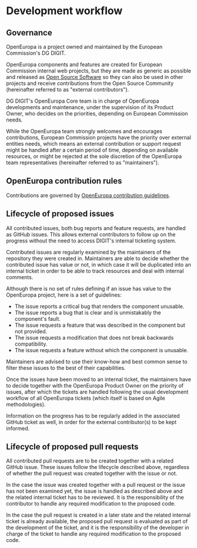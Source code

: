 # Development workflow

## Governance

OpenEuropa is a project owned and maintained by the European Commission's DG DIGIT.

OpenEuropa components and features are created for European Commission internal web projects,
but they are made as generic as possible and released as [Open Source Software](https://github.com/openeuropa/openeuropa/blob/master/LICENCE.txt)
so they can also be used in other projects and receive contributions from the Open Source Community (hereinafter referred to as "external contributors").

DG DIGIT's OpenEuropa Core team is in charge of OpenEuropa developments and maintenance, under the supervision of its Product Owner,
who decides on the priorities, depending on European Commission needs.

While the OpenEuropa team strongly welcomes and encourages contributions, European Commission projects have the priority over external entities needs,
which means an external contribution or support request might be handled after a certain period of time, depending on available resources,
or might be rejected at the sole discretion of the OpenEuropa team representatives (hereinafter referred to as "maintainers").

## OpenEuropa contribution rules

Contributions are governed by [OpenEuropa contribution guidelines](../initiative/how-to-contribute).

## Lifecycle of proposed issues

All contributed issues, both bug reports and feature requests, are handled as GitHub issues.
This allows external contributors to follow up on the progress without the need to access DIGIT's internal ticketing system.

Contributed issues are regularly examined by the maintainers of the repository they were created in.
Maintainers are able to decide whether the contributed issue has value or not, in which case it will be duplicated into an internal ticket
in order to be able to track resources and deal with internal comments.

Although there is no set of rules defining if an issue has value to the OpenEuropa project, here is a set of guidelines:

* The issue reports a critical bug that renders the component unusable.
* The issue reports a bug that is clear and is unmistakably the component's fault.
* The issue requests a feature that was described in the component but not provided.
* The issue requests a modification that does not break backwards compatibility.
* The issue requests a feature without which the component is unusable.

Maintainers are advised to use their know-how and best common sense to filter these issues to the best of their capabilities.

Once the issues have been moved to an internal ticket, the maintainers have to decide together with the OpenEuropa Product Owner on the priority of issues,
after which the tickets are handled following the usual development workflow of all OpenEuropa tickets (which itself is based on Agile methodologies).

Information on the progress has to be regularly added in the associated GitHub ticket as well, in order for the external contributor(s) to be kept informed.

## Lifecycle of proposed pull requests

All contributed pull requests are to be created together with a related GitHub issue.
These issues follow the lifecycle described above, regardless of whether the pull request was created together with the issue or not.

In the case the issue was created together with a pull request or the issue has not been examined yet, the issue is handled as described above
and the related internal ticket has to be reviewed. It is the responsibility of the contributor to handle any required modification to the proposed code.

In the case the pull request is created in a later state and the related internal ticket is already available,
the proposed pull request is evaluated as part of the development of the ticket, and it is the responsibility of the developer in charge of the ticket
to handle any required modification to the proposed code.
